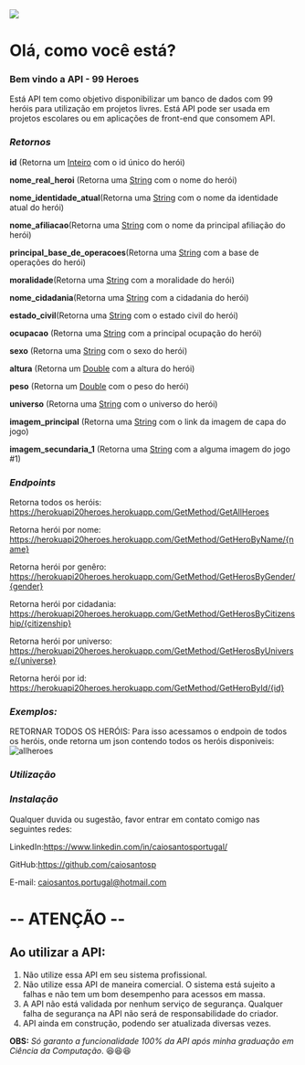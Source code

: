 <img src="https://user-images.githubusercontent.com/62068883/170252314-fa87246f-51d1-48a6-8bc7-8edf3f0b1262.png">

# **Olá, como você está?**

### **Bem vindo a API - 99 Heroes**

Está API tem como objetivo disponibilizar um banco de dados com 99 heróis para utilização em projetos livres. Está API pode ser usada em projetos escolares ou em aplicações de front-end que consomem API.




### ***Retornos***

**id** (Retorna um <u>Inteiro</u> com o id único do herói) 

**nome_real_heroi** (Retorna uma <u>String</u> com o nome do herói)

**nome_identidade_atual**(Retorna uma <u>String</u> com o nome da identidade atual do herói)

**nome_afiliacao**(Retorna uma <u>String</u> com o nome da principal afiliação do herói)

**principal_base_de_operacoes**(Retorna uma <u>String</u> com a base de operações do herói)

**moralidade**(Retorna uma <u>String</u> com a moralidade do herói)

**nome_cidadania**(Retorna uma <u>String</u> com a cidadania do herói)

**estado_civil**(Retorna uma <u>String</u> com o estado civil do herói)

**ocupacao** (Retorna uma <u>String</u> com a principal ocupação do herói)

**sexo** (Retorna uma <u>String</u> com o sexo do herói)

**altura** (Retorna um <u>Double</u> com a altura do herói) 

**peso** (Retorna um <u>Double</u> com o peso do herói) 

**universo** (Retorna uma <u>String</u> com o universo do herói)

**imagem_principal** (Retorna uma <u>String</u> com o link da imagem de capa do jogo)

**imagem_secundaria_1** (Retorna uma <u>String</u> com a alguma imagem do jogo #1) 





### ***Endpoints***

Retorna todos os heróis:
https://herokuapi20heroes.herokuapp.com/GetMethod/GetAllHeroes


Retorna herói por nome:
https://herokuapi20heroes.herokuapp.com/GetMethod/GetHeroByName/{name}


Retorna herói por genêro:
https://herokuapi20heroes.herokuapp.com/GetMethod/GetHerosByGender/{gender}


Retorna herói por cidadania:
https://herokuapi20heroes.herokuapp.com/GetMethod/GetHerosByCitizenship/{citizenship}


Retorna herói por universo:
https://herokuapi20heroes.herokuapp.com/GetMethod/GetHerosByUniverse/{universe}


Retorna herói por id:
https://herokuapi20heroes.herokuapp.com/GetMethod/GetHeroById/{id}



### ***Exemplos:***
RETORNAR TODOS OS HERÓIS:
Para isso acessamos o endpoin de todos os heróis, onde retorna um json contendo todos os heróis disponiveis:
![allheroes](https://user-images.githubusercontent.com/62068883/170247052-17bf865f-d8ef-4a6c-8372-583ec4cd09b2.PNG)



### ***Utilização***

### ***Instalação***




Qualquer duvida ou sugestão, favor entrar em contato comigo nas seguintes redes:

LinkedIn:https://www.linkedin.com/in/caiosantosportugal/

GitHub:https://github.com/caiosantosp

E-mail: caiosantos.portugal@hotmail.com




# -- ATENÇÃO --

## Ao utilizar a API:

1. Não utilize essa API em seu sistema profissional. 
2. Não utilize essa API de maneira comercial. O sistema está sujeito a falhas e não tem um bom desempenho para acessos em massa.
3. A API não está validada por nenhum serviço de segurança. Qualquer falha de segurança na API não será de responsabilidade do criador.
5. API ainda em construção, podendo ser atualizada diversas vezes.



**OBS:** *Só garanto a funcionalidade 100% da API após minha graduação em Ciência da Computação*. :satisfied::satisfied::satisfied:
